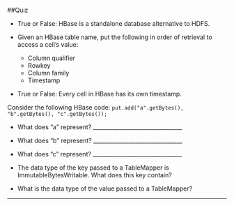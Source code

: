##Quiz
* True or False: HBase is a standalone database alternative to HDFS.  * Given an HBase table name, put the following in order of retrieval to access a cell’s value:  	+ Column qualifier	+ Rowkey	+ Column family 
	+ Timestamp* True or False: Every cell in HBase has its own timestamp. 
Consider the following HBase code:`put.add("a".getBytes(), "b".getBytes(), "c".getBytes());`* What does “a” represent? ________________________________* What does “b” represent? ________________________________* What does “c” represent? ________________________________
* The data type of the key passed to a TableMapper is ImmutableBytesWritable. What does this key contain?* What is the data type of the value passed to a TableMapper?_____________________________________________________________________
